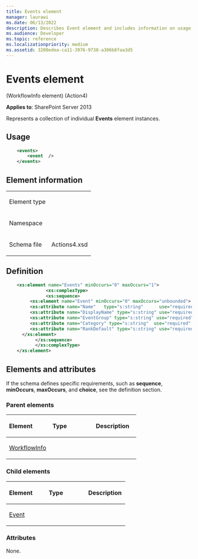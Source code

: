 ```yaml
---
title: Events element
manager: laurawi
ms.date: 06/13/2022
description: Describes Event element and includes information on usage, elements, and attributes.
ms.audience: Developer
ms.topic: reference
ms.localizationpriority: medium
ms.assetid: 3208edea-ca11-3976-9738-a306b8faa3d5
---
```


# Events element

(WorkflowInfo element) (Action4)

**Applies to**: SharePoint Server 2013

Represents a collection of individual **Events** element instances.

## Usage

```XML
    <events>
        <event  />
    </events>
```

## Element information

<table>
<colgroup>
<col width="50%" />
<col width="50%" />
</colgroup>
<tbody>
<tr class="odd">
<td align="left"><p><span class="label">Element type</span></p></td>
<td align="left"><p></p></td>
</tr>
<tr class="even">
<td align="left"><p><span class="label">Namespace</span></p></td>
<td align="left"><p></p></td>
</tr>
<tr class="odd">
<td align="left"><p><span class="label">Schema file</span></p></td>
<td align="left"><p>Actions4.xsd</p></td>
</tr>
</tbody>
</table>

## Definition

```XML
    <xs:element name="Events" minOccurs="0" maxOccurs="1">
               <xs:complexType>
               <xs:sequence>
         <xs:element name="Event" minOccurs="0" maxOccurs="unbounded">
         <xs:attribute name="Name"   type="s:string"      use="required"  />
         <xs:attribute name="DisplayName" type="s:string" use="required"  />
         <xs:attribute name="EventGroup" type="s:string" use="required"  />
         <xs:attribute name="Category" type="s:string"  use="required"  />
         <xs:attribute name="RankDefault" type="s:string" use="required" />
      </xs:element>
           </xs:sequence>
           </xs:complexType>
    </xs:element>
```

## Elements and attributes

If the schema defines specific requirements, such as **sequence**, **minOccurs**, **maxOccurs**, and **choice**, see the definition section.

### Parent elements

<table>
<colgroup>
<col width="33%" />
<col width="33%" />
<col width="33%" />
</colgroup>
<thead>
<tr class="header">
<th align="left"><p>Element</p></th>
<th align="left"><p>Type</p></th>
<th align="left"><p>Description</p></th>
</tr>
</thead>
<tbody>
<tr class="odd">
<td align="left"><p><a href="workflowinfo-element-action4.md">WorkflowInfo</a></p></td>
<td align="left"><p></p></td>
<td align="left"><p></p></td>
</tr>
</tbody>
</table>

### Child elements

<table>
<colgroup>
<col width="33%" />
<col width="33%" />
<col width="33%" />
</colgroup>
<thead>
<tr class="header">
<th align="left"><p>Element</p></th>
<th align="left"><p>Type</p></th>
<th align="left"><p>Description</p></th>
</tr>
</thead>
<tbody>
<tr class="odd">
<td align="left"><p><a href="event-element-events-elementworkflowinfo-elementaction4.md">Event</a></p></td>
<td align="left"><p></p></td>
<td align="left"><p></p></td>
</tr>
</tbody>
</table>

### Attributes

None.
